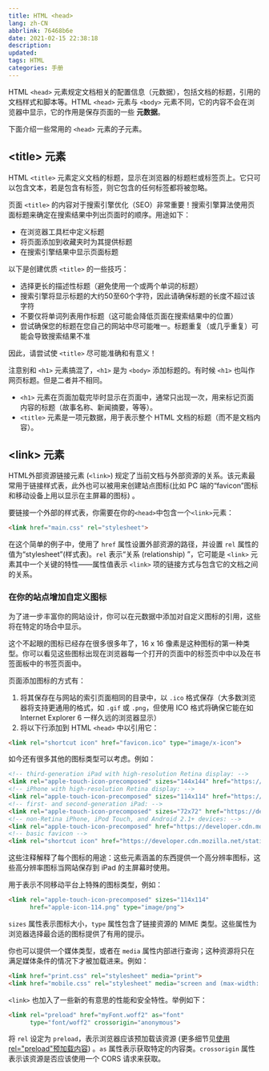 ```yaml
---
title: HTML <head>
lang: zh-CN
abbrlink: 76468b6e
date: 2021-02-15 22:38:18
description:
updated:
tags: HTML
categories: 手册
---
```

HTML `<head>` 元素规定文档相关的配置信息（元数据），包括文档的标题，引用的文档样式和脚本等。HTML `<head>` 元素与 `<body>` 元素不同，它的内容不会在浏览器中显示，它的作用是保存页面的一些 **元数据**。

下面介绍一些常用的 `<head>` 元素的子元素。

## &lt;title> 元素

HTML `<title>` 元素定义文档的标题，显示在浏览器的标题栏或标签页上。它只可以包含文本，若是包含有标签，则它包含的任何标签都将被忽略。

页面 `<title>` 的内容对于搜索引擎优化（SEO）非常重要！搜索引擎算法使用页面标题来确定在搜索结果中列出页面时的顺序。用途如下：

- 在浏览器工具栏中定义标题
- 将页面添加到收藏夹时为其提供标题
- 在搜索引擎结果中显示页面标题

以下是创建优质 `<title>` 的一些技巧：

- 选择更长的描述性标题（避免使用一个或两个单词的标题）
- 搜索引擎将显示标题的大约50至60个字符，因此请确保标题的长度不超过该字符
- 不要仅将单词列表用作标题（这可能会降低页面在搜索结果中的位置）
- 尝试确保您的标题在您自己的网站中尽可能唯一。标题重复（或几乎重复）可能会导致搜索结果不准

因此，请尝试使 `<title>` 尽可能准确和有意义！

注意别和 `<h1>` 元素搞混了，`<h1>` 是为 `<body>` 添加标题的。有时候 `<h1>` 也叫作网页标题。但是二者并不相同。

- `<h1>` 元素在页面加载完毕时显示在页面中，通常只出现一次，用来标记页面内容的标题（故事名称、新闻摘要，等等）。
- `<title>` 元素是一项元数据，用于表示整个 HTML 文档的标题（而不是文档内容）。

## &lt;link> 元素

HTML外部资源链接元素 (`<link>`) 规定了当前文档与外部资源的关系。该元素最常用于链接样式表，此外也可以被用来创建站点图标(比如 PC 端的“favicon”图标和移动设备上用以显示在主屏幕的图标) 。

要链接一个外部的样式表，你需要在你的`<head>`中包含一个`<link>`元素：

```html
<link href="main.css" rel="stylesheet">
```

在这个简单的例子中，使用了 `href` 属性设置外部资源的路径，并设置 `rel` 属性的值为“stylesheet”(样式表)。`rel` 表示“关系 (relationship) ”，它可能是 `<link>` 元素其中一个关键的特性——属性值表示 `<link>` 项的链接方式与包含它的文档之间的关系。

### 在你的站点增加自定义图标

为了进一步丰富你的网站设计，你可以在元数据中添加对自定义图标的引用，这些将在特定的场合中显示。

这个不起眼的图标已经存在很多很多年了，16 x 16 像素是这种图标的第一种类型。你可以看见这些图标出现在浏览器每一个打开的页面中的标签页中中以及在书签面板中的书签页面中。

页面添加图标的方式有：

1. 将其保存在与网站的索引页面相同的目录中，以 `.ico` 格式保存（大多数浏览器将支持更通用的格式，如 `.gif` 或 `.png`，但使用 ICO 格式将确保它能在如 Internet Explorer 6 一样久远的浏览器显示）
2. 将以下行添加到 HTML `<head>` 中以引用它：

```html
<link rel="shortcut icon" href="favicon.ico" type="image/x-icon">
```

如今还有很多其他的图标类型可以考虑。例如：

```html
<!-- third-generation iPad with high-resolution Retina display: -->
<link rel="apple-touch-icon-precomposed" sizes="144x144" href="https://developer.cdn.mozilla.net/static/img/favicon144.a6e4162070f4.png">
<!-- iPhone with high-resolution Retina display: -->
<link rel="apple-touch-icon-precomposed" sizes="114x114" href="https://developer.cdn.mozilla.net/static/img/favicon114.0e9fabd44f85.png">
<!-- first- and second-generation iPad: -->
<link rel="apple-touch-icon-precomposed" sizes="72x72" href="https://developer.cdn.mozilla.net/static/img/favicon72.8ff9d87c82a0.png">
<!-- non-Retina iPhone, iPod Touch, and Android 2.1+ devices: -->
<link rel="apple-touch-icon-precomposed" href="https://developer.cdn.mozilla.net/static/img/favicon57.a2490b9a2d76.png">
<!-- basic favicon -->
<link rel="shortcut icon" href="https://developer.cdn.mozilla.net/static/img/favicon32.e02854fdcf73.png">
```

这些注释解释了每个图标的用途：这些元素涵盖的东西提供一个高分辨率图标，这些高分辨率图标当网站保存到 iPad 的主屏幕时使用。

用于表示不同移动平台上特殊的图标类型，例如：

```html
<link rel="apple-touch-icon-precomposed" sizes="114x114"
      href="apple-icon-114.png" type="image/png">
```

`sizes` 属性表示图标大小，`type` 属性包含了链接资源的 MIME 类型。这些属性为浏览器选择最合适的图标提供了有用的提示。

你也可以提供一个媒体类型，或者在 `media` 属性内部进行查询；这种资源将只在满足媒体条件的情况下才被加载进来。例如：

```html
<link href="print.css" rel="stylesheet" media="print">
<link href="mobile.css" rel="stylesheet" media="screen and (max-width: 600px)">
```

`<link>` 也加入了一些新的有意思的性能和安全特性。举例如下：

```html
<link rel="preload" href="myFont.woff2" as="font"
      type="font/woff2" crossorigin="anonymous">
```

将 `rel` 设定为 `preload`，表示浏览器应该预加载该资源 (更多细节见[使用rel="preload"预加载内容](https://developer.mozilla.org/en-US/docs/Web/HTML/Preloading_content)) 。`as` 属性表示获取特定的内容类。`crossorigin` 属性表示该资源是否应该使用一个 CORS 请求来获取。